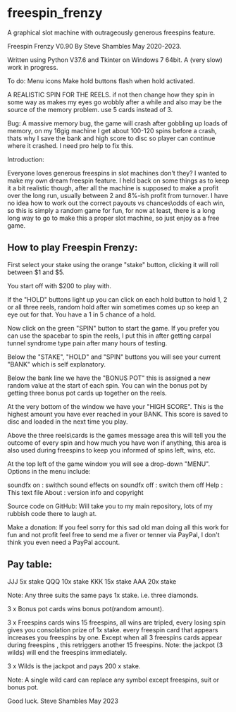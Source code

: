 # freespin_frenzy
A graphical slot machine with outrageously generous freespins feature.

Freespin Frenzy V0.90
By Steve Shambles May 2020-2023.

Written using Python V37.6 and Tkinter on Windows 7 64bit.
A (very slow) work in progress.

To do:
Menu icons
Make hold buttons flash when hold activated.

A REALISTIC SPIN FOR THE REELS.
if not then change how they spin in some way as makes my eyes go wobbly
after a while and also may be the source of the memory problem.
use 5 cards instead of 3.

Bug:
A massive memory bug, the game will crash after gobbling up loads of memory,
on my 16gig machine I get about 100-120 spins before a crash,
thats why I save the bank and high score to disc so player can continue where
it crashed. I need pro help to fix this.


Introduction:

Everyone loves generous freespins in slot machines don't they?
I wanted to make my own dream freespin feature.
I held back on some things as to keep it a bit realistic though, after all 
the machine is supposed to make a profit over the long run, usually between 2 and 8%-ish profit from turnover.
I have no idea how to work out the correct payouts vs chances\odds of each win, so this is simply a random game for fun,
for now at least, there is a long long way to go to make this a proper slot machine, so just enjoy as a free game.

How to play Freespin Frenzy:
----------------------------
First select your stake using the orange "stake" button,
clicking it will roll between $1 and $5.

You start off with $200 to play with.

If the "HOLD" buttons light up you can click on each hold button to hold
1, 2 or all three reels, random hold after win sometimes comes up so keep an eye out for that. You have a 1 in 5 chance of a hold.

Now click on the green "SPIN" button to start the game. If you prefer you can use the spacebar to spin the reels, I put this in after getting carpal tunnel syndrome type pain after many hours of testing.

Below the "STAKE", "HOLD" and "SPIN" buttons you will see your current
"BANK" which is self explanatory.

Below the bank line we have the "BONUS POT" this is assigned a new random value at the start of each spin. You can win the bonus pot by getting three 
bonus pot cards up together on the reels.

At the very bottom of the window we have your "HIGH SCORE". This is the highest amount you have ever reached in your BANK.
This score is saved to disc and loaded in the next time you play.

Above the three reels\cards is the games message area this will tell you the outcome of every spin and how much you have won if anything, this area is 
also used during freespins to keep you informed of spins left, wins, etc.


At the top left of the game window you will see a drop-down "MENU".
Options in the menu include:

soundfx on   : swithch sound effects on
soundfx off  : switch them off
Help         : This text file
About        : version info and copyright

Source code on GitHub: Will take you to my main repository,
                       lots of my rubbish code there to laugh at.

Make a donation: If you feel sorry for this sad old man doing all this work
                 for fun and not profit feel free to send me a fiver or tenner
                 via PayPal, I don't think you even need a PayPal account.


Pay table:
----------

JJJ  5x stake
QQQ 10x stake
KKK 15x stake
AAA 20x stake

Note: Any three suits the same pays 1x stake.
i.e. three diamonds.

3 x Bonus pot cards wins bonus pot(random amount).

3 x Freespins cards wins 15 freespins, all wins are tripled,
every losing spin gives you consolation prize of 1x stake.
every freespin card that appears increases you freespins by one.
Except when all 3 freespins cards appear during freespins ,
this retriggers another 15 freespins.
Note: the jackpot (3 wilds) will end the freespins immediately.

3 x Wilds is the jackpot and pays 200 x stake.

Note: A single wild card can replace any symbol
except freespins, suit or bonus pot.


Good luck.
Steve Shambles May 2023


